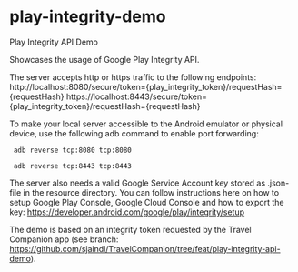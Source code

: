 # play-integrity-demo
Play Integrity API Demo

Showcases the usage of Google Play Integrity API. 

The server accepts http or https traffic to the following endpoints:
http://localhost:8080/secure/token={play_integrity_token}/requestHash={requestHash}
https://localhost:8443/secure/token={play_integrity_token}/requestHash={requestHash}

To make your local server accessible to the Android emulator or physical device, use the following adb command to enable port forwarding:

```  adb reverse tcp:8080 tcp:8080 ```

```  adb reverse tcp:8443 tcp:8443 ``` 

The server also needs a valid Google Service Account key stored as .json-file in the resource directory.
You can follow instructions here on how to setup Google Play Console, Google Cloud Console and how to export the key: https://developer.android.com/google/play/integrity/setup

The demo is based on an integrity token requested by the Travel Companion app (see branch: https://github.com/sjaindl/TravelCompanion/tree/feat/play-integrity-api-demo).